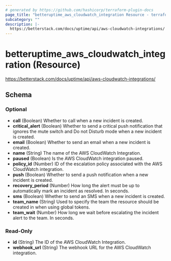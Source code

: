 ```yaml
---
# generated by https://github.com/hashicorp/terraform-plugin-docs
page_title: "betteruptime_aws_cloudwatch_integration Resource - terraform-provider-better-uptime"
subcategory: ""
description: |-
  https://betterstack.com/docs/uptime/api/aws-cloudwatch-integrations/
---
```


# betteruptime_aws_cloudwatch_integration (Resource)

https://betterstack.com/docs/uptime/api/aws-cloudwatch-integrations/



<!-- schema generated by tfplugindocs -->
## Schema

### Optional

- **call** (Boolean) Whether to call when a new incident is created.
- **critical_alert** (Boolean) Whether to send a critical push notification that ignores the mute switch and Do not Disturb mode when a new incident is created.
- **email** (Boolean) Whether to send an email when a new incident is created.
- **name** (String) The name of the AWS CloudWatch Integration.
- **paused** (Boolean) Is the AWS CloudWatch integration paused.
- **policy_id** (Number) ID of the escalation policy associated with the AWS CloudWatch integration.
- **push** (Boolean) Whether to send a push notification when a new incident is created.
- **recovery_period** (Number) How long the alert must be up to automatically mark an incident as resolved. In seconds.
- **sms** (Boolean) Whether to send an SMS when a new incident is created.
- **team_name** (String) Used to specify the team the resource should be created in when using global tokens.
- **team_wait** (Number) How long we wait before escalating the incident alert to the team. In seconds.

### Read-Only

- **id** (String) The ID of the AWS CloudWatch Integration.
- **webhook_url** (String) The webhook URL for the AWS CloudWatch integration.


